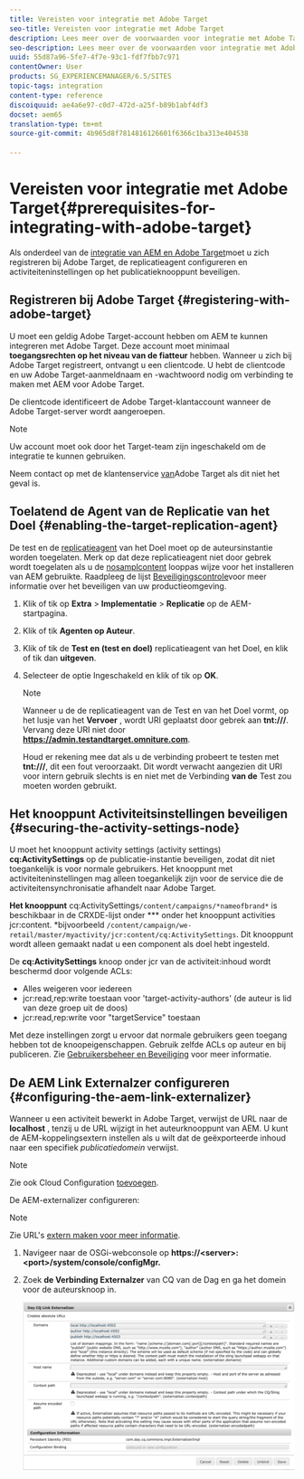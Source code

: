 ```yaml
---
title: Vereisten voor integratie met Adobe Target
seo-title: Vereisten voor integratie met Adobe Target
description: Lees meer over de voorwaarden voor integratie met Adobe Target.
seo-description: Lees meer over de voorwaarden voor integratie met Adobe Target.
uuid: 55d87a96-5fe7-4f7e-93c1-fdf7fbb7c971
contentOwner: User
products: SG_EXPERIENCEMANAGER/6.5/SITES
topic-tags: integration
content-type: reference
discoiquuid: ae4a6e97-c0d7-472d-a25f-b89b1abf4df3
docset: aem65
translation-type: tm+mt
source-git-commit: 4b965d8f7814816126601f6366c1ba313e404538

---
```



# Vereisten voor integratie met Adobe Target{#prerequisites-for-integrating-with-adobe-target}

Als onderdeel van de [integratie van AEM en Adobe Target](/help/sites-administering/target.md)moet u zich registreren bij Adobe Target, de replicatieagent configureren en activiteiteninstellingen op het publicatieknooppunt beveiligen.

## Registreren bij Adobe Target {#registering-with-adobe-target}

U moet een geldig Adobe Target-account hebben om AEM te kunnen integreren met Adobe Target. Deze account moet minimaal **toegangsrechten op het niveau van de fiatteur** hebben. Wanneer u zich bij Adobe Target registreert, ontvangt u een clientcode. U hebt de clientcode en uw Adobe Target-aanmeldnaam en -wachtwoord nodig om verbinding te maken met AEM voor Adobe Target.

De clientcode identificeert de Adobe Target-klantaccount wanneer de Adobe Target-server wordt aangeroepen.

>[!NOTE]
>
>Uw account moet ook door het Target-team zijn ingeschakeld om de integratie te kunnen gebruiken.
>
>
>Neem contact op met de klantenservice [van](https://marketing.adobe.com/resources/help/en_US/target/target/r_problem.html)Adobe Target als dit niet het geval is.

## Toelatend de Agent van de Replicatie van het Doel {#enabling-the-target-replication-agent}

De test en de [replicatieagent](/help/sites-deploying/replication.md) van het Doel moet op de auteursinstantie worden toegelaten. Merk op dat deze replicatieagent niet door gebrek wordt toegelaten als u de [nosamplcontent](/help/sites-deploying/configure-runmodes.md#using-samplecontent-and-nosamplecontent) looppas wijze voor het installeren van AEM gebruikte. Raadpleeg de lijst [Beveiligingscontrole](/help/sites-administering/security-checklist.md)voor meer informatie over het beveiligen van uw productieomgeving.

1. Klik of tik op **Extra** > **Implementatie** > **Replicatie** op de AEM-startpagina.
1. Klik of tik **Agenten op Auteur**.
1. Klik of tik de **Test en (test en doel)** replicatieagent van het Doel, en klik of tik dan **uitgeven**.
1. Selecteer de optie Ingeschakeld en klik of tik op **OK**.

   >[!NOTE]
   >
   >Wanneer u de de replicatieagent van de Test en van het Doel vormt, op het lusje van het **Vervoer** , wordt URI geplaatst door gebrek aan **tnt:///**. Vervang deze URI niet door **https://admin.testandtarget.omniture.com**.
   >
   >Houd er rekening mee dat als u de verbinding probeert te testen met **tnt:///**, dit een fout veroorzaakt. Dit wordt verwacht aangezien dit URI voor intern gebruik slechts is en niet met de Verbinding **van de** Test zou moeten worden gebruikt.

## Het knooppunt Activiteitsinstellingen beveiligen {#securing-the-activity-settings-node}

U moet het knooppunt activity settings (activity settings) **cq:ActivitySettings** op de publicatie-instantie beveiligen, zodat dit niet toegankelijk is voor normale gebruikers. Het knooppunt met activiteiteninstellingen mag alleen toegankelijk zijn voor de service die de activiteitensynchronisatie afhandelt naar Adobe Target.

**Het knooppunt** cq:ActivitySettings`/content/campaigns/*nameofbrand*` is beschikbaar in de CRXDE-lijst onder *** onder het knooppunt activities jcr:content. *bijvoorbeeld `/content/campaign/we-retail/master/myactivity/jcr:content/cq:ActivitySettings`. Dit knooppunt wordt alleen gemaakt nadat u een component als doel hebt ingesteld.

De **cq:ActivitySettings** knoop onder jcr van de activiteit:inhoud wordt beschermd door volgende ACLs:

* Alles weigeren voor iedereen
* jcr:read,rep:write toestaan voor &#39;target-activity-authors&#39; (de auteur is lid van deze groep uit de doos)
* jcr:read,rep:write voor &quot;targetService&quot; toestaan

Met deze instellingen zorgt u ervoor dat normale gebruikers geen toegang hebben tot de knoopeigenschappen. Gebruik zelfde ACLs op auteur en bij publiceren. Zie [Gebruikersbeheer en Beveiliging](/help/sites-administering/security.md) voor meer informatie.

## De AEM Link Externalzer configureren {#configuring-the-aem-link-externalizer}

Wanneer u een activiteit bewerkt in Adobe Target, verwijst de URL naar de **localhost** , tenzij u de URL wijzigt in het auteurknooppunt van AEM. U kunt de AEM-koppelingsextern instellen als u wilt dat de geëxporteerde inhoud naar een specifiek *publicatiedomein* verwijst.

>[!NOTE]
>
>Zie ook Cloud Configuration [toevoegen](/help/sites-administering/experience-fragments-target.md#add-the-cloud-configuration).

De AEM-externalizer configureren:

>[!NOTE]
>
>Zie URL&#39;s [extern maken voor meer informatie](/help/sites-developing/externalizer.md).

1. Navigeer naar de OSGi-webconsole op **https://&lt;server>:&lt;port>/system/console/configMgr.**
1. Zoek **de Verbinding Externalzer** van CQ van de Dag en ga het domein voor de auteursknoop in.

   ![chlimage_1-120](assets/aem-externalizer-01.png)

